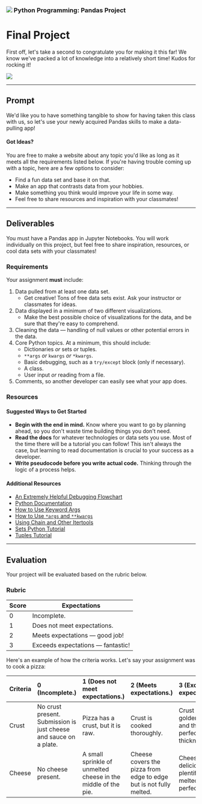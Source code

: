 ### ![](https://ga-dash.s3.amazonaws.com/production/assets/logo-9f88ae6c9c3871690e33280fcf557f33.png) Python Programming: Pandas Project

<!---
This assignment was developed by Brandi Butler

Questions? Comments?
1. Log an issue to this repo to alert me of a problem.
2. Suggest an edit yourself by forking this repo, making edits, and submitting a pull request with your changes back to our master branch.
3. Hit me up on Slack at @brandib.
--->

# Final Project

First off, let's take a second to congratulate you for making it this far! We know we've packed a lot of knowledge into a relatively short time! Kudos for rocking it!

![](https://media.giphy.com/media/OcZp0maz6ALok/giphy.gif)

---

## Prompt

We'd like you to have something tangible to show for having taken this class with us, so let's use your newly acquired Pandas skills to make a data-pulling app!

#### Got Ideas?

You are free to make a website about any topic you'd like as long as it meets all the requirements listed below. If you're having trouble coming up with a topic, here are a few options to consider:

* Find a fun data set and base it on that.
* Make an app that contrasts data from your hobbies.
* Make something you think would improve your life in some way.
* Feel free to share resources and inspiration with your classmates!

---

## Deliverables

You must have a Pandas app in Jupyter Notebooks. You will work individually on this project, but feel free to share inspiration, resources, or cool data sets with your classmates!

### Requirements

Your assignment **must** include:

1. Data pulled from at least one data set.
   - Get creative! Tons of free data sets exist. Ask your instructor or classmates for ideas.
2. Data displayed in a minimum of two different visualizations.
    - Make the best possible choice of visualizations for the data, and be sure that they're easy to comprehend.
3. Cleaning the data — handling of null values or other potential errors in the data.
4. Core Python topics. At a minimum, this should include:
      - Dictionaries *or* sets *or* tuples.
      - `**args` *or* `kwargs` *or* `*kwargs`.
      - Basic debugging, such as a `try/except` block (only if necessary).
      - A class.
      - User input *or* reading from a file.
5. Comments, so another developer can easily see what your app does.


### Resources

#### Suggested Ways to Get Started

* **Begin with the end in mind.** Know where you want to go by planning ahead, so you don't waste time building things you don't need.
* **Read the docs** for whatever technologies or data sets you use. Most of the time there will be a tutorial you can follow! This isn't always the case, but learning to read documentation is crucial to your success as a developer.
* **Write pseudocode before you write actual code.** Thinking through the logic of a process helps.

#### Additional Resources

- [An Extremely Helpful Debugging Flowchart](https://www.dropbox.com/s/cqsxfws52gulkyx/drawing.pdf)
- [Python Documentation](https://docs.python.org)
- [How to Use Keyword Args](http://treyhunner.com/2018/04/keyword-arguments-in-python/)
- [How to Use `*args` and `**kwargs`](https://www.digitalocean.com/community/tutorials/how-to-use-args-and-kwargs-in-python-3)
- [Using Chain and Other Itertools](http://programeveryday.com/post/using-python-itertools-to-save-memory/)
- [Sets Python Tutorial](https://www.learnpython.org/en/Sets)
- [Tuples Tutorial](http://openbookproject.net/thinkcs/python/english3e/tuples.html)


---

## Evaluation

Your project will be evaluated based on the rubric below.

### Rubric

| Score | Expectations |
| ----- | ---------------------------------------------------- |
| 0 | Incomplete. |
| 1 | Does not meet expectations. |
| 2 | Meets expectations — good job! |
| 3 | Exceeds expectations — fantastic! |


Here's an example of how the criteria works. Let's say your assignment was to cook a pizza:

Criteria | **0** (Incomplete.) | **1** (Does not meet expectations.) | **2** (Meets expectations.) | **3** (Exceeds expectations.) |
:--- | :--- | :--- | :--- | :---
Crust | No crust present. Submission is just cheese and sauce on a plate. | Pizza has a crust, but it is raw. | Crust is cooked thoroughly.| Crust is golden brown and the perfect thickness.
Cheese | No cheese present. | A small sprinkle of unmelted cheese in the middle of the pie. | Cheese covers the pizza from edge to edge but is not fully melted. | Cheese is delicious, plentiful, and melted to perfection.
